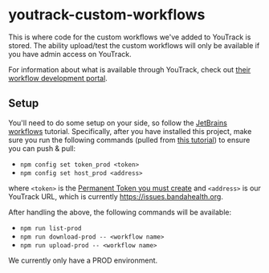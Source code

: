# youtrack-custom-workflows

This is where code for the custom workflows we've added to YouTrack is stored. The ability upload/test the custom workflows will only be available if you have admin access on YouTrack.

For information about what is available through YouTrack, check out [their workflow development portal](https://www.jetbrains.com/help/youtrack/devportal/youtrack-workflow-reference.html).

## Setup
 You'll need to do some setup on your side, so follow the [JetBrains workflows](https://www.jetbrains.com/help/youtrack/devportal/youtrack-workflow-reference.html) tutorial. Specifically, after you have installed this project, make sure you run the following commands (pulled from [this tutorial](https://www.jetbrains.com/help/youtrack/devportal/js-workflow-external-editor.html)) to ensure you can push & pull:
 - `npm config set token_prod <token>`
 - `npm config set host_prod <address>`

 where `<token>` is the [Permanent Token you must create](https://www.jetbrains.com/help/youtrack/devportal/Manage-Permanent-Token.html#obtain-permanent-token) and `<address>` is our YouTrack URL, which is currently https://issues.bandahealth.org.

 After handling the above, the following commands will be available:
- `npm run list-prod`
- `npm run download-prod -- <workflow name>`
- `npm run upload-prod -- <workflow name>`

We currently only have a PROD environment.